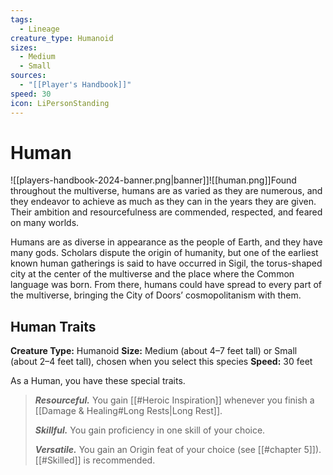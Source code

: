 ```yaml
---
tags:
  - Lineage
creature_type: Humanoid
sizes:
  - Medium
  - Small
sources:
  - "[[Player's Handbook]]"
speed: 30
icon: LiPersonStanding
---
```


# Human

![[players-handbook-2024-banner.png|banner]]![[human.png]]Found throughout the multiverse, humans are as varied as they are numerous, and they endeavor to achieve as much as they can in the years they are given. Their ambition and resourcefulness are commended, respected, and feared on many worlds.

Humans are as diverse in appearance as the people of Earth, and they have many gods. Scholars dispute the origin of humanity, but one of the earliest known human gatherings is said to have occurred in Sigil, the torus-shaped city at the center of the multiverse and the place where the Common language was born. From there, humans could have spread to every part of the multiverse, bringing the City of Doors’ cosmopolitanism with them.

## Human Traits

**Creature Type:** Humanoid
**Size:** Medium (about 4–7 feet tall) or Small (about 2–4 feet tall), chosen when you select this species
**Speed:** 30 feet

As a Human, you have these special traits.
>**_Resourceful._** You gain [[#Heroic Inspiration]] whenever you finish a [[Damage & Healing#Long Rests\|Long Rest]].
>
>**_Skillful._** You gain proficiency in one skill of your choice.
>
>**_Versatile._** You gain an Origin feat of your choice (see [[#chapter 5]]). [[#Skilled]] is recommended.
